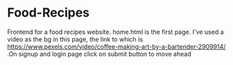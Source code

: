 # Food-Recipes
Frontend for a food recipes website.
home.html is the first page. I've used a video as the bg in this page, the link to which is https://www.pexels.com/video/coffee-making-art-by-a-bartender-2909914/
.On signup and login page click on submit button to move ahead
